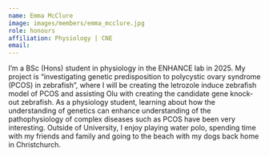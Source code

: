 ```yaml
---
name: Emma McClure
image: images/members/emma_mcclure.jpg
role: honours
affiliation: Physiology | CNE
email: 
---
```

I’m a BSc (Hons) student in physiology in the ENHANCE lab in 2025. My project is “investigating genetic predisposition to polycystic ovary syndrome (PCOS) in zebrafish”, where I will be creating the letrozole induce zebrafish model of PCOS and assisting Olu with creating the candidate gene knock-out zebrafish. As a physiology student, learning about how the understanding of genetics can enhance understanding of the pathophysiology of complex diseases such as PCOS have been very interesting. Outside of University, I enjoy playing water polo, spending time with my friends and family and going to the beach with my dogs back home in Christchurch.
